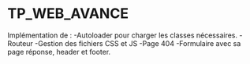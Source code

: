 # TP_WEB_AVANCE

Implémentation de : 
  -Autoloader pour charger les classes nécessaires.
  -Routeur
  -Gestion des fichiers CSS et JS
  -Page 404
  -Formulaire avec sa page réponse, header et footer.
